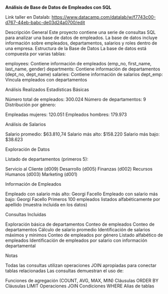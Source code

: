 **Análisis de Base de Datos de Empleados con SQL**

Link taller en Datalab:
https://www.datacamp.com/datalab/w/f7743c00-d767-44eb-babc-de03d24a0700/edit

Descripción General
Este proyecto contiene una serie de consultas SQL para analizar una base de datos de empleados. La base de datos incluye información sobre empleados, departamentos, salarios y roles dentro de una empresa.
Estructura de la Base de Datos
La base de datos está compuesta por varias tablas:

employees: Contiene información de empleados (emp_no, first_name, last_name, gender)
departments: Contiene información de departamentos (dept_no, dept_name)
salaries: Contiene información de salarios
dept_emp: Vincula empleados con departamentos

Análisis Realizados
Estadísticas Básicas

Número total de empleados: 300.024
Número de departamentos: 9
Distribución por género:

Empleadas mujeres: 120.051
Empleados hombres: 179.973



Análisis de Salarios

Salario promedio: $63.810,74
Salario más alto: $158.220
Salario más bajo: $38.623

Exploración de Datos

Listado de departamentos (primeros 5):

Servicio al Cliente (d009)
Desarrollo (d005)
Finanzas (d002)
Recursos Humanos (d003)
Marketing (d001)



Información de Empleados

Empleado con salario más alto: Georgi Facello
Empleado con salario más bajo: Georgi Facello
Primeros 100 empleados listados alfabéticamente por apellido (muestra incluida en los datos)

Consultas Incluidas

Exploración básica de departamentos
Conteo de empleados
Conteo de departamentos
Cálculo de salario promedio
Identificación de salarios máximos y mínimos
Conteo de empleados por género
Listado alfabético de empleados
Identificación de empleados por salario con información departamental

Notas

Todas las consultas utilizan operaciones JOIN apropiadas para conectar tablas relacionadas
Las consultas demuestran el uso de:

Funciones de agregación (COUNT, AVG, MAX, MIN)
Cláusulas ORDER BY
Cláusulas LIMIT
Operaciones JOIN
Condiciones WHERE
Alias de tablas
